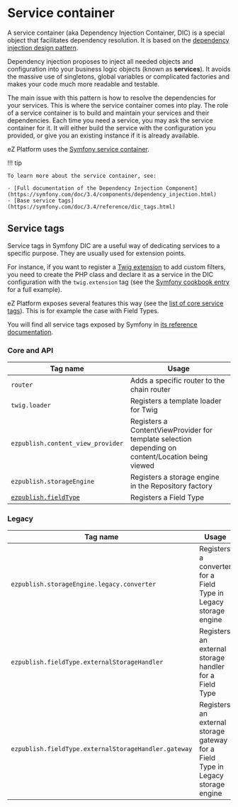 # Service container

A service container (aka Dependency Injection Container, DIC) is a special object that facilitates dependency resolution.
It is based on the [dependency injection design pattern](http://en.wikipedia.org/wiki/Dependency_injection).

Dependency injection proposes to inject all needed objects and configuration into your business logic objects (known as **services**).
It avoids the massive use of singletons, global variables or complicated factories and makes your code much more readable and testable.

The main issue with this pattern is how to resolve the dependencies for your services.
This is where the service container comes into play. The role of a service container is to build and maintain your services and their dependencies.
Each time you need a service, you may ask the service container for it.
It will either build the service with the configuration you provided, or give you an existing instance if it is already available.

eZ Platform uses the [Symfony service container](https://symfony.com/doc/3.4/service_container.html).

!!! tip

    To learn more about the service container, see:

    - [Full documentation of the Dependency Injection Component](https://symfony.com/doc/3.4/components/dependency_injection.html)
    - [Base service tags](https://symfony.com/doc/3.4/reference/dic_tags.html)

## Service tags

Service tags in Symfony DIC are a useful way of dedicating services to a specific purpose. They are usually used for extension points.

For instance, if you want to register a [Twig extension](http://twig.sensiolabs.org/doc/advanced.html#creating-extensions) to add custom filters,
you need to create the PHP class and declare it as a service in the DIC configuration with the `twig.extension` tag
(see the [Symfony cookbook entry](http://symfony.com/doc/3.4/templating/twig_extension.html) for a full example).

eZ Platform exposes several features this way (see the [list of core service tags](#core-and-api)).
This is for example the case with Field Types.

You will find all service tags exposed by Symfony in [its reference documentation](http://symfony.com/doc/3.4/reference/dic_tags.html).

### Core and API

|Tag name|Usage|
|------|------|
|`router`|Adds a specific router to the chain router|
|`twig.loader`|Registers a template loader for Twig|
|`ezpublish.content_view_provider`|Registers a ContentViewProvider for template selection depending on content/Location being viewed|
|`ezpublish.storageEngine`|Registers a storage engine in the Repository factory|
|[`ezpublish.fieldType`](../api/field_type_type_and_value.md#registration)|Registers a Field Type|

### Legacy

|Tag name|Usage|
|------|------|
|`ezpublish.storageEngine.legacy.converter`|Registers a converter for a Field Type in Legacy storage engine|
|`ezpublish.fieldType.externalStorageHandler`|Registers an external storage handler for a Field Type|
|`ezpublish.fieldType.externalStorageHandler.gateway`|Registers an external storage gateway for a Field Type in Legacy storage engine|
